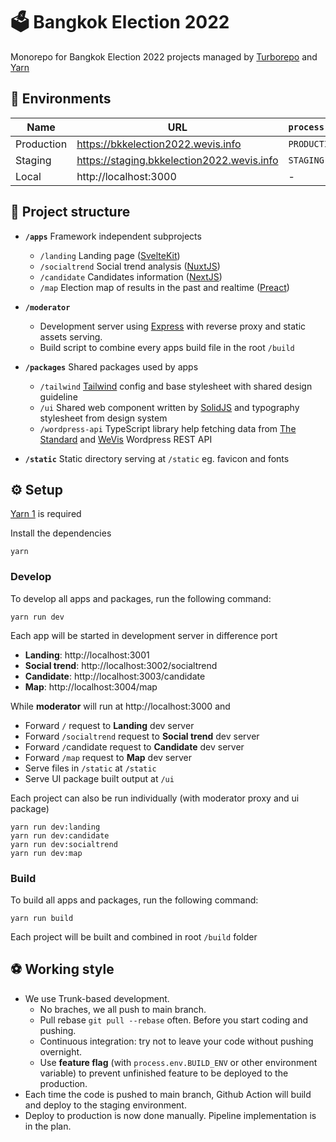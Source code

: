# 🗳️ Bangkok Election 2022

Monorepo for Bangkok Election 2022 projects managed by [Turborepo](https://turborepo.org/) and [Yarn](https://classic.yarnpkg.com/lang/en/)

## 🌳 Environments

| Name       | URL                                        | `process.env.BUILD_ENV` |
| ---------- | ------------------------------------------ | ----------------------- |
| Production | https://bkkelection2022.wevis.info         | `PRODUCTION`            |
| Staging    | https://staging.bkkelection2022.wevis.info | `STAGING`               |
| Local      | http://localhost:3000                      | -                       |

## 🍱 Project structure

- **`/apps`** Framework independent subprojects

  - `/landing` Landing page ([SvelteKit](https://kit.svelte.dev/))
  - `/socialtrend` Social trend analysis ([NuxtJS](https://nuxtjs.org/))
  - `/candidate` Candidates information ([NextJS](https://nextjs.org/))
  - `/map` Election map of results in the past and realtime ([Preact](https://preactjs.ir/))

- **`/moderator`**
  - Development server using [Express](https://expressjs.com/) with reverse proxy and static assets serving.
  - Build script to combine every apps build file in the root `/build`
- **`/packages`** Shared packages used by apps
  - `/tailwind` [Tailwind](https://tailwindcss.com/) config and base stylesheet with shared design guideline
  - `/ui` Shared web component written by [SolidJS](https://www.solidjs.com/) and typography stylesheet from design system
  - `/wordpress-api` TypeScript library help fetching data from [The Standard](https://thestandard.co) and [WeVis](https://wevis.info) Wordpress REST API
- **`/static`** Static directory serving at `/static` eg. favicon and fonts

## ⚙️ Setup

[Yarn 1](https://classic.yarnpkg.com/lang/en/) is required

Install the dependencies

```
yarn
```

### Develop

To develop all apps and packages, run the following command:

```
yarn run dev
```

Each app will be started in development server in difference port

- **Landing**: http://localhost:3001
- **Social trend**: http://localhost:3002/socialtrend
- **Candidate**: http://localhost:3003/candidate
- **Map**: http://localhost:3004/map

While **moderator** will run at http://localhost:3000 and

- Forward `/` request to **Landing** dev server
- Forward `/socialtrend` request to **Social trend** dev server
- Forward `/`candidate request to **Candidate** dev server
- Forward `/map` request to **Map** dev server
- Serve files in `/static` at `/static`
- Serve UI package built output at `/ui`

Each project can also be run individually (with moderator proxy and ui package)

```
yarn run dev:landing
yarn run dev:candidate
yarn run dev:socialtrend
yarn run dev:map
```

### Build

To build all apps and packages, run the following command:

```
yarn run build
```

Each project will be built and combined in root `/build` folder

## ⚽ Working style

- We use Trunk-based development.
  - No braches, we all push to main branch.
  - Pull rebase `git pull --rebase` often. Before you start coding and pushing.
  - Continuous integration: try not to leave your code without pushing overnight.
  - Use **feature flag** (with `process.env.BUILD_ENV` or other environment variable) to prevent unfinished feature to be deployed to the production.
- Each time the code is pushed to main branch, Github Action will build and deploy to the staging environment.
- Deploy to production is now done manually. Pipeline implementation is in the plan.
